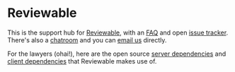 Reviewable
==========

This is the support hub for [Reviewable](https://reviewable.io), with an [FAQ](https://github.com/Reviewable/Reviewable/wiki/FAQ) and open [issue tracker](https://github.com/Reviewable/Reviewable/issues?q=is%3Aopen+is%3Aissue+sort%3Acomments-desc).  There's also a [chatroom](https://gitter.im/Reviewable/Reviewable) and you can [email us](mailto:support@reviewable.io) directly.

For the lawyers (ohai!), here are the open source [server dependencies](https://app.fossa.io/reports/ef41d9ac-ed5e-461b-82ce-3c06154c0321) and [client dependencies](https://app.fossa.io/reports/efbaf284-6782-49f5-9cf2-57a98792a723) that Reviewable makes use of.
